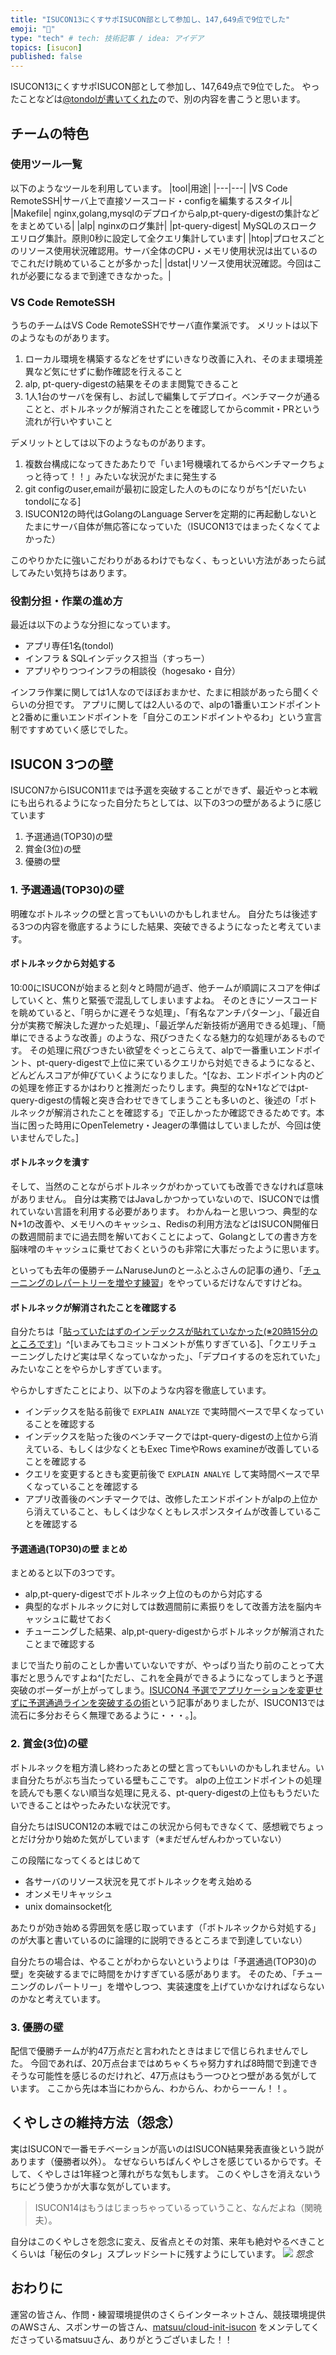 ```yaml
---
title: "ISUCON13にくすサポISUCON部として参加し、147,649点で9位でした"
emoji: "🦑"
type: "tech" # tech: 技術記事 / idea: アイデア
topics: [isucon]
published: false
---
```

ISUCON13にくすサポISUCON部として参加し、147,649点で9位でした。
やったことなどは[@tondolが書いてくれた](https://scrapbox.io/tondol-pub/ISUCON13%E3%81%AB%E3%81%8F%E3%81%99%E3%82%B5%E3%83%9DISUCON%E9%83%A8%E3%81%A8%E3%81%97%E3%81%A6%E5%8F%82%E5%8A%A0%E3%81%97%E3%80%819%E4%BD%8D%E3%81%AB%E3%81%AA%E3%82%8A%E3%81%BE%E3%81%97%E3%81%9F)ので、別の内容を書こうと思います。

## チームの特色
### 使用ツール一覧
以下のようなツールを利用しています。
|tool|用途|
|---|---|
|VS Code RemoteSSH|サーバ上で直接ソースコード・configを編集するスタイル|
|Makefile| nginx,golang,mysqlのデプロイからalp,pt-query-digestの集計などをまとめている|
|alp| nginxのログ集計|
|pt-query-digest| MySQLのスロークエリログ集計。原則0秒に設定して全クエリ集計しています|
|htop|プロセスごとのリソース使用状況確認用。サーバ全体のCPU・メモリ使用状況は出ているのでこれだけ眺めていることが多かった|
|dstat|リソース使用状況確認。今回はこれが必要になるまで到達できなかった。|

### VS Code RemoteSSH
うちのチームはVS Code RemoteSSHでサーバ直作業派です。
メリットは以下のようなものがあります。
1. ローカル環境を構築するなどをせずにいきなり改善に入れ、そのまま環境差異など気にせずに動作確認を行えること
2. alp, pt-query-digestの結果をそのまま閲覧できること
3. 1人1台のサーバを保有し、お試しで編集してデプロイ。ベンチマークが通ることと、ボトルネックが解消されたことを確認してからcommit・PRという流れが行いやすいこと

デメリットとしては以下のようなものがあります。
1. 複数台構成になってきたあたりで「いま1号機壊れてるからベンチマークちょっと待って！！」みたいな状況がたまに発生する
2. git configのuser,emailが最初に設定した人のものになりがち^[だいたいtondolになる]
3. ISUCON12の時代はGolangのLanguage Serverを定期的に再起動しないとたまにサーバ自体が無応答になっていた（ISUCON13ではまったくなくてよかった）

このやりかたに強いこだわりがあるわけでもなく、もっといい方法があったら試してみたい気持ちはあります。

### 役割分担・作業の進め方
最近は以下のような分担になっています。

* アプリ専任1名(tondol)
* インフラ & SQLインデックス担当（すっちー）
* アプリやりつつインフラの相談役（hogesako・自分）

インフラ作業に関しては1人なのでほぼおまかせ、たまに相談があったら聞くぐらいの分担です。
アプリに関しては2人いるので、alpの1番重いエンドポイントと2番めに重いエンドポイントを「自分このエンドポイントやるわ」という宣言制ですすめていく感じでした。

## ISUCON 3つの壁
ISUCON7からISUCON11までは予選を突破することができず、最近やっと本戦にも出られるようになった自分たちとしては、以下の3つの壁があるように感じています
1. 予選通過(TOP30)の壁
2. 賞金(3位)の壁
3. 優勝の壁

### 1. 予選通過(TOP30)の壁
明確なボトルネックの壁と言ってもいいのかもしれません。
自分たちは後述する3つの内容を徹底するようにした結果、突破できるようになったと考えています。

#### ボトルネックから対処する
10:00にISUCONが始まると刻々と時間が過ぎ、他チームが順調にスコアを伸ばしていくと、焦りと緊張で混乱してしまいますよね。
そのときにソースコードを眺めていると、「明らかに遅そうな処理」、「有名なアンチパターン」、「最近自分が実務で解決した遅かった処理」、「最近学んだ新技術が適用できる処理」、「簡単にできるような改善」のような、飛びつきたくなる魅力的な処理があるものです。
その処理に飛びつきたい欲望をぐっとこらえて、alpで一番重いエンドポイント、pt-query-digestで上位に来ているクエリから対処できるようになると、どんどんスコアが伸びていくようになりました。^[なお、エンドポイント内のどの処理を修正するかはわりと推測だったりします。典型的なN+1などではpt-query-digestの情報と突き合わせできてしまうことも多いのと、後述の「ボトルネックが解消されたことを確認する」で正しかったか確認できるためです。本当に困った時用にOpenTelemetry・Jeagerの準備はしていましたが、今回は使いませんでした。]

#### ボトルネックを潰す
そして、当然のことながらボトルネックがわかっていても改善できなければ意味がありません。
自分は実務ではJavaしかつかっていないので、ISUCONでは慣れていない言語を利用する必要があります。
わかんねーと思いつつ、典型的なN+1の改善や、メモリへのキャッシュ、Redisの利用方法などはISUCON開催日の数週間前までに過去問を解いておくことによって、Golangとしての書き方を脳味噌のキャッシュに乗せておくというのも非常に大事だったように思います。

といっても去年の優勝チームNaruseJunのとーふとふさんの記事の通り、「[チューニングのレパートリーを増やす練習](https://zenn.dev/tohutohu/articles/8c34d1187e1b21#isucon%E3%81%A7%E5%8B%9D%E3%81%A4%E3%81%9F%E3%82%81%E3%81%AB)」をやっているだけなんですけどね。

#### ボトルネックが解消されたことを確認する
自分たちは「[貼っていたはずのインデックスが貼れていなかった(※20時15分のところです)](https://tondol.hatenablog.jp/entry/kususapo-isucon-10)」^[いまみてもコミットコメントが焦りすぎている]、「クエリチューニングしたけど実は早くなっていなかった」、「デプロイするのを忘れていた」みたいなことをやらかしすぎています。

やらかしすぎたことにより、以下のような内容を徹底しています。
* インデックスを貼る前後で `EXPLAIN ANALYZE` で実時間ベースで早くなっていることを確認する
* インデックスを貼った後のベンチマークではpt-query-digestの上位から消えている、もしくは少なくともExec TimeやRows examineが改善していることを確認する
* クエリを変更するときも変更前後で `EXPLAIN ANALYE` して実時間ベースで早くなっていることを確認する 
* アプリ改善後のベンチマークでは、改修したエンドポイントがalpの上位から消えていること、もしくは少なくともレスポンスタイムが改善していることを確認する

#### 予選通過(TOP30)の壁 まとめ
まとめると以下の3つです。
* alp,pt-query-digestでボトルネック上位のものから対応する
* 典型的なボトルネックに対しては数週間前に素振りをして改善方法を脳内キャッシュに載せておく
* チューニングした結果、alp,pt-query-digestからボトルネックが解消されたことまで確認する

まじで当たり前のことしか書いていないですが、やっぱり当たり前のことって大事だと思うんですよね^[ただし、これを全員ができるようになってしまうと予選突破のボーダーが上がってしまう。[ISUCON4 予選でアプリケーションを変更せずに予選通過ラインを突破するの術](https://kazeburo.hatenablog.com/entry/2014/10/14/170129)という記事がありましたが、ISUCON13では流石に多分おそらく無理であるように・・・。]。

### 2. 賞金(3位)の壁
ボトルネックを粗方潰し終わったあとの壁と言ってもいいのかもしれません。いま自分たちがぶち当たっている壁もここです。
alpの上位エンドポイントの処理を読んでも悪くない順当な処理に見える、pt-query-digestの上位ももうだいたいできることはやったみたいな状況です。

自分たちはISUCON12の本戦ではこの状況から何もできなくて、感想戦でちょっとだけ分かり始めた気がしています（※まだぜんぜんわかっていない）

この段階になってくるとはじめて
* 各サーバのリソース状況を見てボトルネックを考え始める
* オンメモリキャッシュ
* unix domainsocket化

あたりが効き始める雰囲気を感じ取っています（「ボトルネックから対処する」のが大事と書いているのに論理的に説明できるところまで到達していない）

自分たちの場合は、やることがわからないというよりは「予選通過(TOP30)の壁」を突破するまでに時間をかけすぎている感があります。
そのため、「チューニングのレパートリー」を増やしつつ、実装速度を上げていかなければならないのかなと考えています。

### 3. 優勝の壁
配信で優勝チームが約47万点だと言われたときはまじで信じられませんでした。
今回であれば、20万点台まではめちゃくちゃ努力すれば8時間で到達できそうな可能性を感じるのだけれど、47万点はもう一つひとつ壁がある気がしています。
ここから先は本当にわからん、わからん、わからーーん！！。

## くやしさの維持方法（怨念）
実はISUCONで一番モチベーションが高いのはISUCON結果発表直後という説があります（優勝者以外）。
なぜならいちばんくやしさを感じているからです。そして、くやしさは1年経つと薄れがちな気もします。
このくやしさを消えないうちにどう使うかが大事な気がしています。

> ISUCON14はもうはじまっちゃっているっていうこと、なんだよね（関暁夫）。

自分はこのくやしさを怨念に変え、反省点とその対策、来年も絶対やるべきことくらいは「秘伝のタレ」スプレッドシートに残すようにしています。
![](/images/isucon13/onnen.png)
*怨念*

## おわりに
運営の皆さん、作問・練習環境提供のさくらインターネットさん、競技環境提供のAWSさん、スポンサーの皆さん、[matsuu/cloud-init-isucon](https://github.com/matsuu/cloud-init-isucon/) をメンテしてくださっているmatsuuさん、ありがとうございました！！
